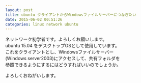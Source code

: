 ```yaml
---
layout: post
title: ubuntu クライアントからWindowsファイルサーバーにつなぎたい
date: 2015-06-02 00:51:26
categories: linux network ubuntu
---
```

<p>ネットワーク初学者です。よろしくお願いします。<br>
ubuntu 15.04 をデスクトップOSとして使用しています。<br>
これをクライアントとし、Windowsファイルサーバー<br>
(Windows server2003)にアクセスして、共有フォルダを<br>
参照できるようにするにはどうすればいいのでしょうか。</p>

<p>よろしくおねがいします。</p>
